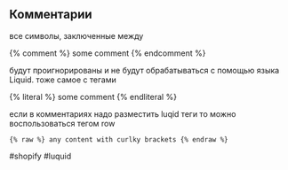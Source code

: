 ## Комментарии

все символы, заключенные между 

&#123;&#37; comment &#37;&#125; some comment  &#123;&#37; endcomment &#37;&#125;

будут проигнорированы и не будут обрабатываться с помощью языка Liquid.
тоже самое с тегами 

&#123;&#37; literal &#37;&#125; some comment  &#123;&#37; endliteral &#37;&#125;

если в комментариях надо разместить luqid теги то можно воспользоваться тегом row
```
{% raw %} any content with curlky brackets {% endraw %}
```

#shopify #luquid 